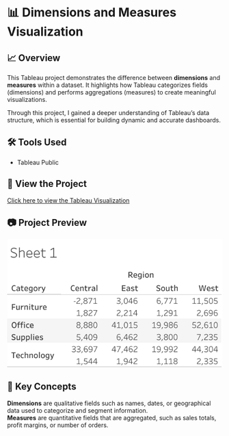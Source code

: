 # 📊 Dimensions and Measures Visualization

## 📈 Overview
This Tableau project demonstrates the difference between **dimensions** and **measures** within a dataset. It highlights how Tableau categorizes fields (dimensions) and performs aggregations (measures) to create meaningful visualizations.

Through this project, I gained a deeper understanding of Tableau’s data structure, which is essential for building dynamic and accurate dashboards.

## 🛠 Tools Used
- Tableau Public

## 🔗 View the Project
[Click here to view the Tableau Visualization](https://public.tableau.com/views/DimensionsandMeasures_17253937168650/Sheet1?:language=en-US&:sid=&:redirect=auth&:display_count=n&:origin=viz_share_link)

## 📷 Project Preview
![Dimensions and Measures Screenshot](Sheet%201.png)


## 🧠 Key Concepts

**Dimensions** are qualitative fields such as names, dates, or geographical data used to categorize and segment information.  
**Measures** are quantitative fields that are aggregated, such as sales totals, profit margins, or number of orders.
